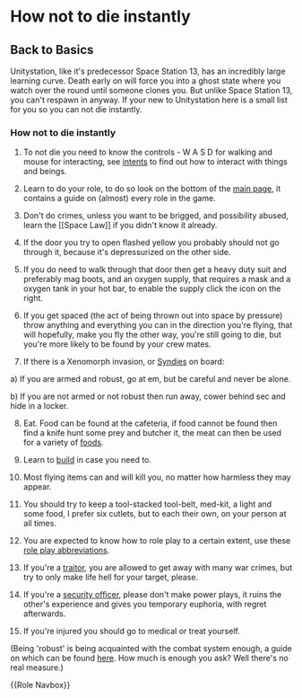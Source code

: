 # How not to die instantly

## Back to Basics

Unitystation, like it's predecessor Space Station 13, has an incredibly large learning curve. Death early on will force you into a ghost state where you watch over the round until someone clones you. But unlike Space Station 13, you can't respawn in anyway. If your new to Unitystation here is a small list for you so you can not die instantly. 


### How not to die instantly


1) To not die you need to know the controls - W A S D for walking and mouse for interacting, see [intents](Intents.md) to find out how to interact with things and beings.


2) Learn to do your role, to do so look on the bottom of the [main page](Main-page.md), it contains a guide on (almost) every role in the game.


3) Don't do crimes, unless you want to be brigged, and possibility abused, learn the [[Space Law]] if you didn't know it already.


4) If the door you try to open flashed yellow you probably should not go through it, because it's depressurized on the other side.


5) If you do need to walk through that door then get a heavy duty suit and preferably mag boots, and an oxygen supply, that 
requires a mask and a oxygen tank in your hot bar, to enable the supply click the icon on the right.


6) If you get spaced (the act of being thrown out into space by pressure) throw anything and everything you can in the direction you're flying, that will hopefully, make you fly the other way, you're still going to die, but you're more likely to be found by your crew mates.


7) If there is a Xenomorph invasion, or [Syndies](Nuclear-emergency.md) on board:



a) If you are armed and robust, go at em, but be careful and never be alone.


b) If you are not armed or not robust then run away, cower behind sec and hide in a locker.


8) Eat. Food can be found at the cafeteria, if food cannot be found then find a knife hunt some prey and butcher it, the meat can then be used for a variety of [foods](Cooking.md).


9) Learn to [build](Construction.md) in case you need to.


10) Most flying items can and will kill you, no matter how harmless they may appear.


11) You should try to keep a tool-stacked tool-belt, med-kit, a light and some food, I prefer six cutlets, but to each their own, on your person at all times.



12) You are expected to know how to role play to a certain extent, use these [role play abbreviations](Rp-words-and-abbreviations.md).


13) If you're a [traitor](Traitor.md), you are allowed to get away with many war crimes, but try to only make life hell for your target, please.


14) If you're a [security officer](Security.md), please don't make power plays, it ruins the other's experience and gives you temporary euphoria, with regret afterwards.


15) If you're injured you should go to medical or treat yourself.



(Being 'robust' is being acquainted with the combat system enough, a guide on which can be found [here](Combat.md). How much is enough you ask? Well there's no real measure.)

{{Role Navbox}}
